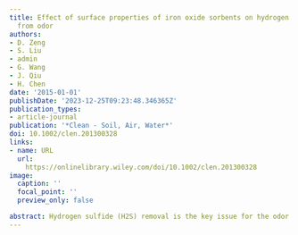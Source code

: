 ```yaml
---
title: Effect of surface properties of iron oxide sorbents on hydrogen sulfide removal
  from odor
authors:
- D. Zeng
- S. Liu
- admin
- G. Wang
- J. Qiu
- H. Chen
date: '2015-01-01'
publishDate: '2023-12-25T09:23:48.346365Z'
publication_types:
- article-journal
publication: '*Clean - Soil, Air, Water*'
doi: 10.1002/clen.201300328
links:
- name: URL
  url: 
    https://onlinelibrary.wiley.com/doi/10.1002/clen.201300328
image:
  caption: ''
  focal_point: ''
  preview_only: false

abstract: Hydrogen sulfide (H2S) removal is the key issue for the odor control of sewage treatment facilities. In this paper, the iron oxide sorbents with different surface acid–base properties were prepared by acid and base modification. Effect of surface properties of iron oxide sorbents on H2S removal was revealed by the characterization of surface pH, Fourier-transform infrared spectroscopy, X-ray photoelectron spectroscopy, and solid-state NMR spectroscopy. The results show that the activity loss of the iron oxide sorbent is mainly due to the gradual oxidation of H2S into elemental sulfur and further into the sulfuric acid and sulfurous acid with time on stream. Meanwhile, the surface basic environment of base-treated iron oxide sorbent significantly increases the H2S removal activity by suppression the formation of H2SO4 or H2SO3 during the desulfurization process. Our findings will help us to prepare novel sorbent for more effective H2S removal from, e.g., odor gas.
---
```


